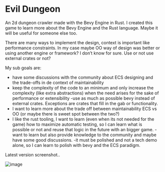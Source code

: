 # Evil Dungeon

An 2d dungeon crawler made with the Bevy Engine in Rust.
I created this game to learn more about the Bevy Engine and the Rust language. Maybe it will be useful for someone else too.

There are many ways to implement the design, context is important like performance constraints. In my case maybe OO way of design was better or using another engine or framework? I don’t know for sure. Use or not use external crates or not?

My sub goals are:
- have some discussions with the community about ECS designing and the trade-offs in de context of maintainability
- keep the complexity of the code to an minimum and only increase the complexity (like extra abstractions) when the need arises for the sake of performance or extensibility
-use as much as possible bevy instead of external crates. Exceptions are crates that fill in the gab or functionality. 
- I want to learn more about the trade off between maintainability ECS vs OO (or maybe there is sweet spot between the two?)
- I like the rust tooling, I want to learn (even when its not needed for the game) how to maximize automatic testing, so I can learn what is possible or not and reuse that logic in the future with an bigger game.
-want to learn but also provide knowledge to the community and maybe have some good discussions.
-it must be polished and not a tech demo alone, so I can learn to polish with bevy and the ECS paradigm. 


Latest version screenshot..


![image](https://github.com/Retrodad0001/evil_dungeon/assets/9283221/30428583-2784-404e-8572-780220d91ecb)

